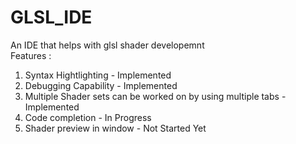 # GLSL_IDE
An IDE that helps with glsl shader developemnt<br>
Features : <br>
1) Syntax Hightlighting - Implemented 
2) Debugging Capability - Implemented
3) Multiple Shader sets can be worked on by using multiple tabs  - Implemented
4) Code completion - In Progress
5) Shader preview in window - Not Started Yet
